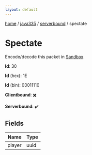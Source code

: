 ```yaml
---
layout: default
---
```


[home](/)  /  [java335](/protocol/java335)  /  [serverbound](/protocol/java335/serverbound)  /  spectate

# Spectate

Encode/decode this packet in [Sandbox](../../../sandbox/java335#Serverbound.Spectate)

**Id**: 30

**Id** (hex): 1E

**Id** (bin): 00011110

**Clientbound**: ✖️

**Serverbound**: ✔️

## Fields

Name | Type
---|---
player | uuid
